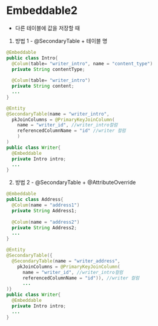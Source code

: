 # Embeddable2

* 다른 테이블에 값을 저장할 때

1. 방법 1 - @SecondaryTable + 테이블 명
```java
@Embeddable
public class Intro{
  @Colum(table= "writer_intro", name = "content_type")
  private String contentType;
  
  @Colum(table= "writer_intro")
  private String content;
  ...
}
```
```java
@Entity
@SecondaryTable(name = "writer_intro",
  pkJoinColumns = @PrimaryKeyJoinColumn(
    name = "writer_id", //writer_intro컬럼
    referencedColumnName = "id" //writer 컬럼
    )
)
public class Writer{
  @Embeddable
  private Intro intro;
  ...
}
```

2. 방법 2 - @SecondaryTable + @AttributeOverride
```java
@Embeddable
public class Address{
  @Colum(name = "address1")
  private String Address1;
  
  @Colum(name = "address2")
  private String Address2;
  ...
}
```
```java
@Entity
@SecondaryTable({
  @SecondaryTable(name = "writer_address",
    pkJoinColumns = @PrimaryKeyJoinColumn(
      name = "writer_id", //writer_intro컬럼
      referencedColumnName = "id")), //writer 컬럼
      ...
)}
public class Writer{
  @Embeddable
  private Intro intro;
  ...
}
```
